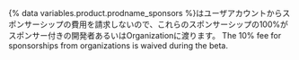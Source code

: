 {% data variables.product.prodname_sponsors %}はユーザアカウントからスポンサーシップの費用を請求しないので、これらのスポンサーシップの100%がスポンサー付きの開発者あるいはOrganizationに渡ります。 The 10% fee for sponsorships from organizations is waived during the beta.
